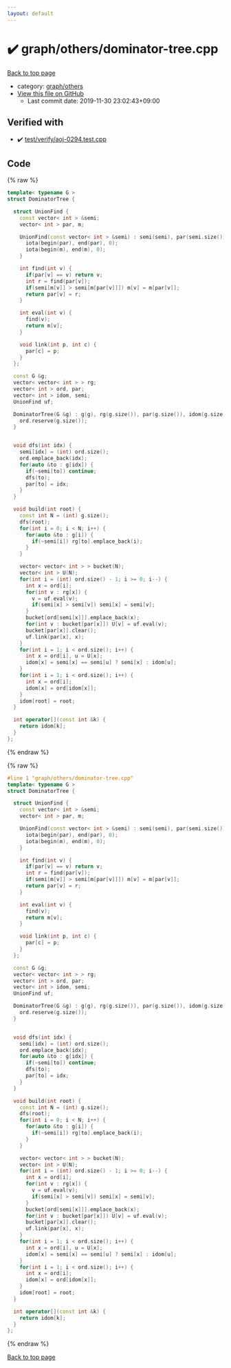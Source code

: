 ```yaml
---
layout: default
---
```


<!-- mathjax config similar to math.stackexchange -->
<script type="text/javascript" async
  src="https://cdnjs.cloudflare.com/ajax/libs/mathjax/2.7.5/MathJax.js?config=TeX-MML-AM_CHTML">
</script>
<script type="text/x-mathjax-config">
  MathJax.Hub.Config({
    TeX: { equationNumbers: { autoNumber: "AMS" }},
    tex2jax: {
      inlineMath: [ ['$','$'] ],
      processEscapes: true
    },
    "HTML-CSS": { matchFontHeight: false },
    displayAlign: "left",
    displayIndent: "2em"
  });
</script>

<script type="text/javascript" src="https://cdnjs.cloudflare.com/ajax/libs/jquery/3.4.1/jquery.min.js"></script>
<script src="https://cdn.jsdelivr.net/npm/jquery-balloon-js@1.1.2/jquery.balloon.min.js" integrity="sha256-ZEYs9VrgAeNuPvs15E39OsyOJaIkXEEt10fzxJ20+2I=" crossorigin="anonymous"></script>
<script type="text/javascript" src="../../../assets/js/copy-button.js"></script>
<link rel="stylesheet" href="../../../assets/css/copy-button.css" />


# :heavy_check_mark: graph/others/dominator-tree.cpp

<a href="../../../index.html">Back to top page</a>

* category: <a href="../../../index.html#e557c7f962c39680942b9dada22cabec">graph/others</a>
* <a href="{{ site.github.repository_url }}/blob/master/graph/others/dominator-tree.cpp">View this file on GitHub</a>
    - Last commit date: 2019-11-30 23:02:43+09:00




## Verified with

* :heavy_check_mark: <a href="../../../verify/test/verify/aoj-0294.test.cpp.html">test/verify/aoj-0294.test.cpp</a>


## Code

<a id="unbundled"></a>
{% raw %}
```cpp
template< typename G >
struct DominatorTree {

  struct UnionFind {
    const vector< int > &semi;
    vector< int > par, m;

    UnionFind(const vector< int > &semi) : semi(semi), par(semi.size()), m(semi.size()) {
      iota(begin(par), end(par), 0);
      iota(begin(m), end(m), 0);
    }

    int find(int v) {
      if(par[v] == v) return v;
      int r = find(par[v]);
      if(semi[m[v]] > semi[m[par[v]]]) m[v] = m[par[v]];
      return par[v] = r;
    }

    int eval(int v) {
      find(v);
      return m[v];
    }

    void link(int p, int c) {
      par[c] = p;
    }
  };

  const G &g;
  vector< vector< int > > rg;
  vector< int > ord, par;
  vector< int > idom, semi;
  UnionFind uf;

  DominatorTree(G &g) : g(g), rg(g.size()), par(g.size()), idom(g.size(), -1), semi(g.size(), -1), uf(semi) {
    ord.reserve(g.size());
  }


  void dfs(int idx) {
    semi[idx] = (int) ord.size();
    ord.emplace_back(idx);
    for(auto &to : g[idx]) {
      if(~semi[to]) continue;
      dfs(to);
      par[to] = idx;
    }
  }

  void build(int root) {
    const int N = (int) g.size();
    dfs(root);
    for(int i = 0; i < N; i++) {
      for(auto &to : g[i]) {
        if(~semi[i]) rg[to].emplace_back(i);
      }
    }

    vector< vector< int > > bucket(N);
    vector< int > U(N);
    for(int i = (int) ord.size() - 1; i >= 0; i--) {
      int x = ord[i];
      for(int v : rg[x]) {
        v = uf.eval(v);
        if(semi[x] > semi[v]) semi[x] = semi[v];
      }
      bucket[ord[semi[x]]].emplace_back(x);
      for(int v : bucket[par[x]]) U[v] = uf.eval(v);
      bucket[par[x]].clear();
      uf.link(par[x], x);
    }
    for(int i = 1; i < ord.size(); i++) {
      int x = ord[i], u = U[x];
      idom[x] = semi[x] == semi[u] ? semi[x] : idom[u];
    }
    for(int i = 1; i < ord.size(); i++) {
      int x = ord[i];
      idom[x] = ord[idom[x]];
    }
    idom[root] = root;
  }

  int operator[](const int &k) {
    return idom[k];
  }
};

```
{% endraw %}

<a id="bundled"></a>
{% raw %}
```cpp
#line 1 "graph/others/dominator-tree.cpp"
template< typename G >
struct DominatorTree {

  struct UnionFind {
    const vector< int > &semi;
    vector< int > par, m;

    UnionFind(const vector< int > &semi) : semi(semi), par(semi.size()), m(semi.size()) {
      iota(begin(par), end(par), 0);
      iota(begin(m), end(m), 0);
    }

    int find(int v) {
      if(par[v] == v) return v;
      int r = find(par[v]);
      if(semi[m[v]] > semi[m[par[v]]]) m[v] = m[par[v]];
      return par[v] = r;
    }

    int eval(int v) {
      find(v);
      return m[v];
    }

    void link(int p, int c) {
      par[c] = p;
    }
  };

  const G &g;
  vector< vector< int > > rg;
  vector< int > ord, par;
  vector< int > idom, semi;
  UnionFind uf;

  DominatorTree(G &g) : g(g), rg(g.size()), par(g.size()), idom(g.size(), -1), semi(g.size(), -1), uf(semi) {
    ord.reserve(g.size());
  }


  void dfs(int idx) {
    semi[idx] = (int) ord.size();
    ord.emplace_back(idx);
    for(auto &to : g[idx]) {
      if(~semi[to]) continue;
      dfs(to);
      par[to] = idx;
    }
  }

  void build(int root) {
    const int N = (int) g.size();
    dfs(root);
    for(int i = 0; i < N; i++) {
      for(auto &to : g[i]) {
        if(~semi[i]) rg[to].emplace_back(i);
      }
    }

    vector< vector< int > > bucket(N);
    vector< int > U(N);
    for(int i = (int) ord.size() - 1; i >= 0; i--) {
      int x = ord[i];
      for(int v : rg[x]) {
        v = uf.eval(v);
        if(semi[x] > semi[v]) semi[x] = semi[v];
      }
      bucket[ord[semi[x]]].emplace_back(x);
      for(int v : bucket[par[x]]) U[v] = uf.eval(v);
      bucket[par[x]].clear();
      uf.link(par[x], x);
    }
    for(int i = 1; i < ord.size(); i++) {
      int x = ord[i], u = U[x];
      idom[x] = semi[x] == semi[u] ? semi[x] : idom[u];
    }
    for(int i = 1; i < ord.size(); i++) {
      int x = ord[i];
      idom[x] = ord[idom[x]];
    }
    idom[root] = root;
  }

  int operator[](const int &k) {
    return idom[k];
  }
};

```
{% endraw %}

<a href="../../../index.html">Back to top page</a>

